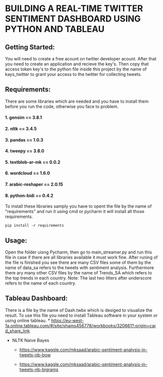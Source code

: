 # BUILDING A REAL-TIME TWITTER SENTIMENT DASHBOARD USING PYTHON AND TABLEAU
 
## Getting Started:

You will need to create a free acount on twitter developer acount. After that you need to create an application and recieve the key's. Then copy that access token key's to the python
file inside this project by the name of kays_twitter to grant your access to the twitter for collecting tweets.

## Requirements:

There are some libraries which are needed and you have to install them before you run the code, otherwise you face to problem.

#### 1. gensim == 3.8.1
#### 2. nltk == 3.4.5
#### 3. pandas == 1.0.3
#### 4. tweepy == 3.8.0
#### 5. textblob-ar-mk == 0.0.2

#### 6. wordcloud == 1.6.0
#### 7. arabic-reshaper == 2.0.15
#### 8. python-bidi == 0.4.2

To install these libraries samply you have to opent the file by the name of "requirements" and run it using cmd or pycharm it will
install all those requirements.

```
pip install -r requirements
```

## Usage:
Open the folder uisng Pycharm, then go to main_streamer.py and run this file in case if there are all libraries available it must work fine. After runing of the file is finished you see there are many CSV files some of them by the name of data_sa refers to the tweets with sentiment analysis. Furthermore there ary many other CSV files by the name of Trends_SA which refers to the top trends in each country.
Note: The last two litters after underscore refers to the name of each country.


## Tableau Dashboard: 
There is a file by the name of Dash.twbx which is desiged to visualize the result. To use this file you need to install Tableau software in your system or using online tableau.
    * https://eu-west-1a.online.tableau.com/#/site/shams456778/workbooks/320661?:origin=card_share_link

* NLTK Naive Bayes 
    * https://www.kaggle.com/mksaad/arabic-sentiment-analysis-in-tweets-nb-bow

    * https://www.kaggle.com/mksaad/arabic-sentiment-analysis-in-tweets-nb-bigrams
